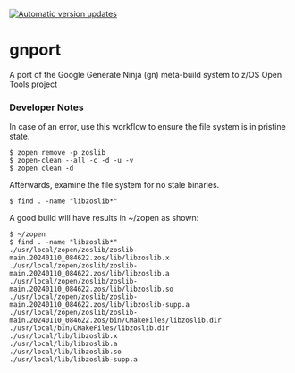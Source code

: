 [![Automatic version updates](https://github.com/ZOSOpenTools/gnport/actions/workflows/bump.yml/badge.svg)](https://github.com/ZOSOpenTools/gnport/actions/workflows/bump.yml)

# gnport

A port of the Google Generate Ninja (gn) meta-build system to z/OS Open Tools project


### Developer Notes

In case of an error, use this workflow to ensure the file system is in 
pristine state.

```
$ zopen remove -p zoslib
$ zopen-clean --all -c -d -u -v
$ zopen clean -d
```

Afterwards, examine the file system for no stale binaries.

```
$ find . -name "libzoslib*"
```

A good build will have results in ~/zopen as shown:

```
$ ~/zopen
$ find . -name "libzoslib*"
./usr/local/zopen/zoslib/zoslib-main.20240110_084622.zos/lib/libzoslib.x
./usr/local/zopen/zoslib/zoslib-main.20240110_084622.zos/lib/libzoslib.a
./usr/local/zopen/zoslib/zoslib-main.20240110_084622.zos/lib/libzoslib.so
./usr/local/zopen/zoslib/zoslib-main.20240110_084622.zos/lib/libzoslib-supp.a
./usr/local/zopen/zoslib/zoslib-main.20240110_084622.zos/bin/CMakeFiles/libzoslib.dir
./usr/local/bin/CMakeFiles/libzoslib.dir
./usr/local/lib/libzoslib.x
./usr/local/lib/libzoslib.a
./usr/local/lib/libzoslib.so
./usr/local/lib/libzoslib-supp.a
```

